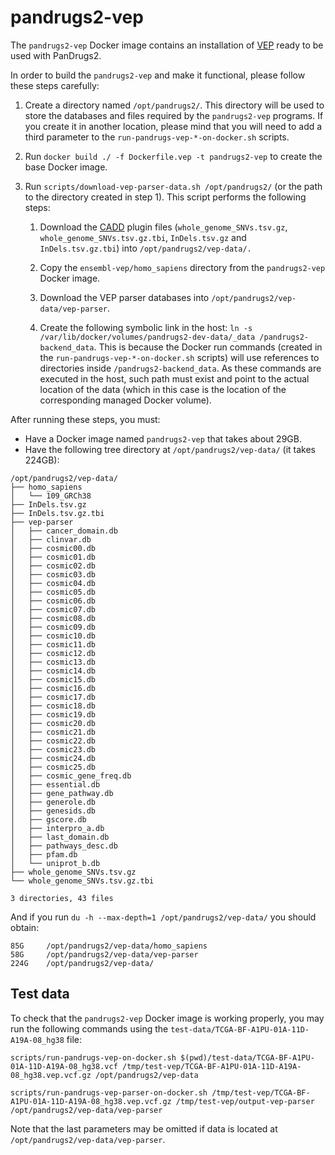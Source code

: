 # pandrugs2-vep

The `pandrugs2-vep` Docker image contains an installation of [VEP](https://www.ensembl.org/info/docs/tools/vep/index.html) ready to be used with PanDrugs2.

In order to build the `pandrugs2-vep` and make it functional, please follow these steps carefully:

1. Create a directory named `/opt/pandrugs2/`. This directory will be used to store the databases and files required by the `pandrugs2-vep` programs. If you create it in another location, please mind that you will need to add a third parameter to the `run-pandrugs-vep-*-on-docker.sh` scripts. 
   
2. Run `docker build ./ -f Dockerfile.vep -t pandrugs2-vep` to create the base Docker image.

3. Run `scripts/download-vep-parser-data.sh /opt/pandrugs2/` (or the path to the directory created in step 1). This script performs the following steps:
   
   1. Download the [CADD](https://github.com/Ensembl/VEP_plugins/blob/release/109/CADD.pm) plugin files (`whole_genome_SNVs.tsv.gz`, `whole_genome_SNVs.tsv.gz.tbi`, `InDels.tsv.gz` and `InDels.tsv.gz.tbi`) into `/opt/pandrugs2/vep-data/.`

   2. Copy the `ensembl-vep/homo_sapiens` directory from the `pandrugs2-vep` Docker image.
   
   3. Download the VEP parser databases into `/opt/pandrugs2/vep-data/vep-parser`.

   4. Create the following symbolic link in the host: `ln -s /var/lib/docker/volumes/pandrugs2-dev-data/_data /pandrugs2-backend_data`. This is because the Docker run commands (created in the `run-pandrugs-vep-*-on-docker.sh` scripts) will use references to directories inside `/pandrugs2-backend_data`. As these commands are executed in the host, such path must exist and point to the actual location of the data (which in this case is the location of the corresponding managed Docker volume).

After running these steps, you must:

- Have a Docker image named `pandrugs2-vep` that takes about 29GB.
- Have the following tree directory at `/opt/pandrugs2/vep-data/` (it takes 224GB):

```
/opt/pandrugs2/vep-data/
├── homo_sapiens
│   └── 109_GRCh38
├── InDels.tsv.gz
├── InDels.tsv.gz.tbi
├── vep-parser
│   ├── cancer_domain.db
│   ├── clinvar.db
│   ├── cosmic00.db
│   ├── cosmic01.db
│   ├── cosmic02.db
│   ├── cosmic03.db
│   ├── cosmic04.db
│   ├── cosmic05.db
│   ├── cosmic06.db
│   ├── cosmic07.db
│   ├── cosmic08.db
│   ├── cosmic09.db
│   ├── cosmic10.db
│   ├── cosmic11.db
│   ├── cosmic12.db
│   ├── cosmic13.db
│   ├── cosmic14.db
│   ├── cosmic15.db
│   ├── cosmic16.db
│   ├── cosmic17.db
│   ├── cosmic18.db
│   ├── cosmic19.db
│   ├── cosmic20.db
│   ├── cosmic21.db
│   ├── cosmic22.db
│   ├── cosmic23.db
│   ├── cosmic24.db
│   ├── cosmic25.db
│   ├── cosmic_gene_freq.db
│   ├── essential.db
│   ├── gene_pathway.db
│   ├── generole.db
│   ├── genesids.db
│   ├── gscore.db
│   ├── interpro_a.db
│   ├── last_domain.db
│   ├── pathways_desc.db
│   ├── pfam.db
│   └── uniprot_b.db
├── whole_genome_SNVs.tsv.gz
└── whole_genome_SNVs.tsv.gz.tbi

3 directories, 43 files
```

And if you run `du -h --max-depth=1 /opt/pandrugs2/vep-data/` you should obtain:

```
85G     /opt/pandrugs2/vep-data/homo_sapiens
58G     /opt/pandrugs2/vep-data/vep-parser
224G    /opt/pandrugs2/vep-data/
```

## Test data

To check that the `pandrugs2-vep` Docker image is working properly, you may run the following commands using the `test-data/TCGA-BF-A1PU-01A-11D-A19A-08_hg38` file:

```
scripts/run-pandrugs-vep-on-docker.sh $(pwd)/test-data/TCGA-BF-A1PU-01A-11D-A19A-08_hg38.vcf /tmp/test-vep/TCGA-BF-A1PU-01A-11D-A19A-08_hg38.vep.vcf.gz /opt/pandrugs2/vep-data

scripts/run-pandrugs-vep-parser-on-docker.sh /tmp/test-vep/TCGA-BF-A1PU-01A-11D-A19A-08_hg38.vep.vcf.gz /tmp/test-vep/output-vep-parser /opt/pandrugs2/vep-data/vep-parser
```

Note that the last parameters may be omitted if data is located at `/opt/pandrugs2/vep-data/vep-parser`.
